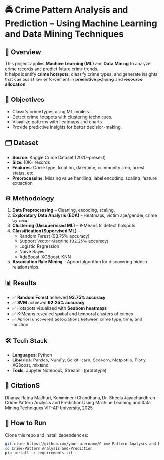 # 🚔 Crime Pattern Analysis and Prediction – Using Machine Learning and Data Mining Techniques

## 📌 Overview  
This project applies **Machine Learning (ML)** and **Data Mining** to analyze crime records and predict future crime trends.  
It helps identify **crime hotspots**, classify crime types, and generate insights that can assist law enforcement in **predictive policing** and **resource allocation**.

## 🎯 Objectives  
- Classify crime types using ML models.  
- Detect crime hotspots with clustering techniques.  
- Visualize patterns with heatmaps and charts.  
- Provide predictive insights for better decision-making.  

## 🗂️ Dataset  
- **Source**: Kaggle Crime Dataset (2020–present)  
- **Size**: 10K+ records  
- **Features**: Crime type, location, date/time, community area, arrest status, etc.  
- **Preprocessing**: Missing value handling, label encoding, scaling, feature extraction  

## ⚙️ Methodology  
1. **Data Preprocessing** – Cleaning, encoding, scaling.  
2. **Exploratory Data Analysis (EDA)** – Heatmaps, victim age/gender, crime by area.  
3. **Clustering (Unsupervised ML)** – K-Means to detect hotspots.  
4. **Classification (Supervised ML)** –  
   - Random Forest (93.75% accuracy)  
   - Support Vector Machine (92.25% accuracy)  
   - Logistic Regression  
   - Naive Bayes  
   - AdaBoost, XGBoost, KNN  
5. **Association Rule Mining** – Apriori algorithm for discovering hidden relationships.  

## 📊 Results  
- ✅ **Random Forest** achieved **93.75% accuracy**  
- ✅ **SVM** achieved **92.25% accuracy**  
- ✅ Hotspots visualized with **Seaborn heatmaps**  
- ✅ K-Means revealed spatial and temporal clusters of crimes  
- ✅ Apriori uncovered associations between crime type, time, and location  

## 🛠️ Tech Stack  
- **Languages**: Python  
- **Libraries**: Pandas, NumPy, Scikit-learn, Seaborn, Matplotlib, Plotly, XGBoost, mlxtend  
- **Tools**: Jupyter Notebook, Streamlit (prototype)
  
## 🧾 CitationS 
Dhanya Ratna Madhuri, Kommineni Chandhana, Dr. Sheela Jayachandhran
Crime Pattern Analysis and Prediction Using Machine Learning and Data Mining Techniques
VIT-AP University, 2025
## 🚀 How to Run  
Clone this repo and install dependencies:  
```bash
git clone https://github.com/your-username/Crime-Pattern-Analysis-and-Prediction.git
cd Crime-Pattern-Analysis-and-Prediction
pip install -r requirements.txt
